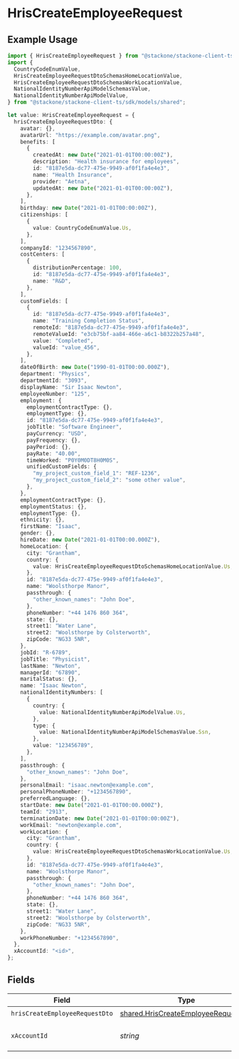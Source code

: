 # HrisCreateEmployeeRequest

## Example Usage

```typescript
import { HrisCreateEmployeeRequest } from "@stackone/stackone-client-ts/sdk/models/operations";
import {
  CountryCodeEnumValue,
  HrisCreateEmployeeRequestDtoSchemasHomeLocationValue,
  HrisCreateEmployeeRequestDtoSchemasWorkLocationValue,
  NationalIdentityNumberApiModelSchemasValue,
  NationalIdentityNumberApiModelValue,
} from "@stackone/stackone-client-ts/sdk/models/shared";

let value: HrisCreateEmployeeRequest = {
  hrisCreateEmployeeRequestDto: {
    avatar: {},
    avatarUrl: "https://example.com/avatar.png",
    benefits: [
      {
        createdAt: new Date("2021-01-01T00:00:00Z"),
        description: "Health insurance for employees",
        id: "8187e5da-dc77-475e-9949-af0f1fa4e4e3",
        name: "Health Insurance",
        provider: "Aetna",
        updatedAt: new Date("2021-01-01T00:00:00Z"),
      },
    ],
    birthday: new Date("2021-01-01T00:00:00Z"),
    citizenships: [
      {
        value: CountryCodeEnumValue.Us,
      },
    ],
    companyId: "1234567890",
    costCenters: [
      {
        distributionPercentage: 100,
        id: "8187e5da-dc77-475e-9949-af0f1fa4e4e3",
        name: "R&D",
      },
    ],
    customFields: [
      {
        id: "8187e5da-dc77-475e-9949-af0f1fa4e4e3",
        name: "Training Completion Status",
        remoteId: "8187e5da-dc77-475e-9949-af0f1fa4e4e3",
        remoteValueId: "e3cb75bf-aa84-466e-a6c1-b8322b257a48",
        value: "Completed",
        valueId: "value_456",
      },
    ],
    dateOfBirth: new Date("1990-01-01T00:00.000Z"),
    department: "Physics",
    departmentId: "3093",
    displayName: "Sir Isaac Newton",
    employeeNumber: "125",
    employment: {
      employmentContractType: {},
      employmentType: {},
      id: "8187e5da-dc77-475e-9949-af0f1fa4e4e3",
      jobTitle: "Software Engineer",
      payCurrency: "USD",
      payFrequency: {},
      payPeriod: {},
      payRate: "40.00",
      timeWorked: "P0Y0M0DT8H0M0S",
      unifiedCustomFields: {
        "my_project_custom_field_1": "REF-1236",
        "my_project_custom_field_2": "some other value",
      },
    },
    employmentContractType: {},
    employmentStatus: {},
    employmentType: {},
    ethnicity: {},
    firstName: "Isaac",
    gender: {},
    hireDate: new Date("2021-01-01T00:00.000Z"),
    homeLocation: {
      city: "Grantham",
      country: {
        value: HrisCreateEmployeeRequestDtoSchemasHomeLocationValue.Us,
      },
      id: "8187e5da-dc77-475e-9949-af0f1fa4e4e3",
      name: "Woolsthorpe Manor",
      passthrough: {
        "other_known_names": "John Doe",
      },
      phoneNumber: "+44 1476 860 364",
      state: {},
      street1: "Water Lane",
      street2: "Woolsthorpe by Colsterworth",
      zipCode: "NG33 5NR",
    },
    jobId: "R-6789",
    jobTitle: "Physicist",
    lastName: "Newton",
    managerId: "67890",
    maritalStatus: {},
    name: "Isaac Newton",
    nationalIdentityNumbers: [
      {
        country: {
          value: NationalIdentityNumberApiModelValue.Us,
        },
        type: {
          value: NationalIdentityNumberApiModelSchemasValue.Ssn,
        },
        value: "123456789",
      },
    ],
    passthrough: {
      "other_known_names": "John Doe",
    },
    personalEmail: "isaac.newton@example.com",
    personalPhoneNumber: "+1234567890",
    preferredLanguage: {},
    startDate: new Date("2021-01-01T00:00.000Z"),
    teamId: "2913",
    terminationDate: new Date("2021-01-01T00:00:00Z"),
    workEmail: "newton@example.com",
    workLocation: {
      city: "Grantham",
      country: {
        value: HrisCreateEmployeeRequestDtoSchemasWorkLocationValue.Us,
      },
      id: "8187e5da-dc77-475e-9949-af0f1fa4e4e3",
      name: "Woolsthorpe Manor",
      passthrough: {
        "other_known_names": "John Doe",
      },
      phoneNumber: "+44 1476 860 364",
      state: {},
      street1: "Water Lane",
      street2: "Woolsthorpe by Colsterworth",
      zipCode: "NG33 5NR",
    },
    workPhoneNumber: "+1234567890",
  },
  xAccountId: "<id>",
};
```

## Fields

| Field                                                                                             | Type                                                                                              | Required                                                                                          | Description                                                                                       |
| ------------------------------------------------------------------------------------------------- | ------------------------------------------------------------------------------------------------- | ------------------------------------------------------------------------------------------------- | ------------------------------------------------------------------------------------------------- |
| `hrisCreateEmployeeRequestDto`                                                                    | [shared.HrisCreateEmployeeRequestDto](../../../sdk/models/shared/hriscreateemployeerequestdto.md) | :heavy_check_mark:                                                                                | N/A                                                                                               |
| `xAccountId`                                                                                      | *string*                                                                                          | :heavy_check_mark:                                                                                | The account identifier                                                                            |